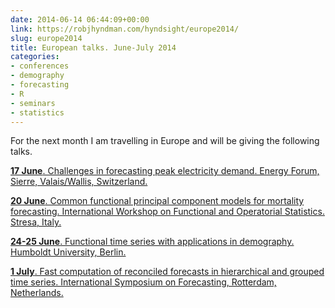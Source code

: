 ```yaml
---
date: 2014-06-14 06:44:09+00:00
link: https://robjhyndman.com/hyndsight/europe2014/
slug: europe2014
title: European talks. June-July 2014
categories:
- conferences
- demography
- forecasting
- R
- seminars
- statistics
---
```


For the next month I am travelling in Europe and will be giving the following talks.

[**17 June**. Challenges in forecasting peak electricity demand. Energy Forum, Sierre, Valais/Wallis, Switzerland.](/seminars/swiss-energy-forum/)

[**20 June**. Common functional principal component models for mortality forecasting. International Workshop on Functional and Operatorial Statistics. Stresa, Italy.](/publications/cfpc-iwfos/)

[**24-25 June**. Functional time series with applications in demography. Humboldt University, Berlin.](/seminars/fts-berlin/)

[**1 July**. Fast computation of reconciled forecasts in hierarchical and grouped time series. International Symposium on Forecasting, Rotterdam, Netherlands.](/seminars/hgts-2/)
